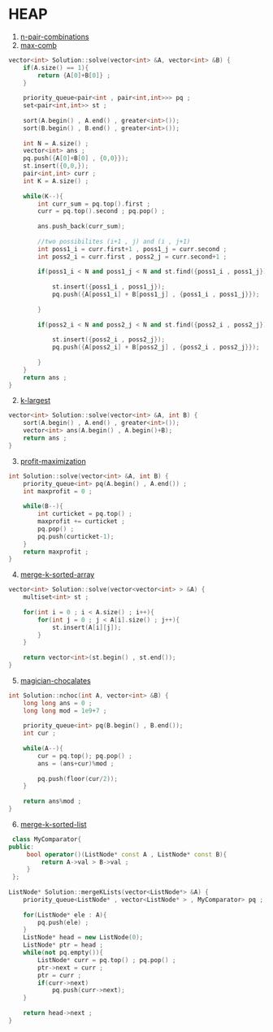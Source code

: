 # HEAP 

1. [n-pair-combinations](https://www.interviewbit.com/problems/n-max-pair-combinations/)
6. [max-comb](https://www.interviewbit.com/problems/maximum-sum-combinations/)
```cpp
vector<int> Solution::solve(vector<int> &A, vector<int> &B) {
    if(A.size() == 1){
        return {A[0]+B[0]} ;
    }
    
    priority_queue<pair<int , pair<int,int>>> pq ;
    set<pair<int,int>> st ;
    
    sort(A.begin() , A.end() , greater<int>());
    sort(B.begin() , B.end() , greater<int>());
    
    int N = A.size() ;
    vector<int> ans ;
    pq.push({A[0]+B[0] , {0,0}});
    st.insert({0,0,});
    pair<int,int> curr ;
    int K = A.size() ; 
    
    while(K--){
        int curr_sum = pq.top().first ; 
        curr = pq.top().second ; pq.pop() ;
        
        ans.push_back(curr_sum);
        
        //two possibilites (i+1 , j) and (i , j+1)
        int poss1_i = curr.first+1 , poss1_j = curr.second ;
        int poss2_i = curr.first , poss2_j = curr.second+1 ;
        
        if(poss1_i < N and poss1_j < N and st.find({poss1_i , poss1_j}) == st.end()){
        
            st.insert({poss1_i , poss1_j});
            pq.push({A[poss1_i] + B[poss1_j] , {poss1_i , poss1_j}});
        
        }
        
        if(poss2_i < N and poss2_j < N and st.find({poss2_i , poss2_j}) == st.end()){
         
            st.insert({poss2_i , poss2_j});
            pq.push({A[poss2_i] + B[poss2_j] , {poss2_i , poss2_j}});
        
        }
    }
    return ans ;
}
```

2. [k-largest](https://www.interviewbit.com/problems/k-largest-elements/)
```cpp
vector<int> Solution::solve(vector<int> &A, int B) {
    sort(A.begin() , A.end() , greater<int>());
    vector<int> ans(A.begin() , A.begin()+B);
    return ans ;
}
```

3. [profit-maximization](https://www.interviewbit.com/problems/profit-maximisation/)
```cpp
int Solution::solve(vector<int> &A, int B) {
    priority_queue<int> pq(A.begin() , A.end()) ;
    int maxprofit = 0 ;
    
    while(B--){
        int curticket = pq.top() ;
        maxprofit += curticket ;
        pq.pop() ;
        pq.push(curticket-1);    
    }
    return maxprofit ;
}
```

4. [merge-k-sorted-array](https://www.interviewbit.com/problems/merge-k-sorted-arrays/)
```cpp
vector<int> Solution::solve(vector<vector<int> > &A) {
    multiset<int> st ;
    
    for(int i = 0 ; i < A.size() ; i++){
        for(int j = 0 ; j < A[i].size() ; j++){
            st.insert(A[i][j]);
        }
    }
    
    return vector<int>(st.begin() , st.end());
}
```

5. [magician-chocalates](https://www.interviewbit.com/problems/magician-and-chocolates/)
```cpp
int Solution::nchoc(int A, vector<int> &B) {
    long long ans = 0 ;
    long long mod = 1e9+7 ;
    
    priority_queue<int> pq(B.begin() , B.end());
    int cur ;
    
    while(A--){
        cur = pq.top(); pq.pop() ;
        ans = (ans+cur)%mod ;   
        
        pq.push(floor(cur/2)); 
    }
    
    return ans%mod ;
}
```
6. [merge-k-sorted-list](https://www.interviewbit.com/problems/merge-k-sorted-lists/)
```cpp
 class MyComparator{
public:
     bool operator()(ListNode* const A , ListNode* const B){
         return A->val > B->val ;
     }
 };
 
ListNode* Solution::mergeKLists(vector<ListNode*> &A) {
    priority_queue<ListNode* , vector<ListNode* > , MyComparator> pq ;
    
    for(ListNode* ele : A){
        pq.push(ele) ;
    }
    ListNode* head = new ListNode(0);
    ListNode* ptr = head ;
    while(not pq.empty()){
        ListNode* curr = pq.top() ; pq.pop() ;
        ptr->next = curr ;
        ptr = curr ;
        if(curr->next)
            pq.push(curr->next);
    }
    
    return head->next ;
}
```